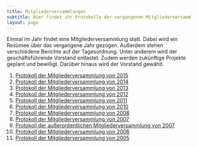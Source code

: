 ```yaml
---
title: Mitgliederversammlungen
subtitle: Hier findet ihr Protokolle der vergangenen Mitgliederversammlungen.
layout: page
---
```

Einmal im Jahr findet eine Mitgliederversammlung statt. Dabei wird ein Resümee über das vergangene Jahr gezogen. Außerdem stehen verschiedene Berichte auf der Tagesordnung. Unter anderem wird der geschäftsführende Vorstand entlastet.
Zudem werden zukünftige Projekte geplant und bewilligt. Darüber hinaus wird der Vorstand gewählt.

1. [Protokoll der Mitgliederversammlung von 2015](/dokumente/jhv_2015.pdf)
1. [Protokoll der Mitgliederversammlung von 2014](/dokumente/jhv_2014.pdf)
1. [Protokoll der Mitgliederversammlung von 2013](/dokumente/jhv_2013.pdf)
1. [Protokoll der Mitgliederversammlung von 2012](/dokumente/jhv_2012.pdf)
1. [Protokoll der Mitgliederversammlung von 2011](/dokumente/jhv_2011.pdf)
1. [Protokoll der Mitgliederversammlung von 2010](/dokumente/jhv_2010.pdf)
1. [Protokoll der Mitgliederversammlung von 2008](/dokumente/jhv_2008.pdf)
1. [Protokoll der Mitgliederversammlung von 2007](/dokumente/jhv_2007.pdf)
1. [Protokoll der außerordentlichen Mitgliederversammlung von 2007](/dokumente/jhv_2007_ao.pdf)
1. [Protokoll der Mitgliederversammlung von 2006](/dokumente/jhv_2006.pdf)
1. [Protokoll der Mitgliederversammlung von 2005](/dokumente/jhv_2005.pdf)
